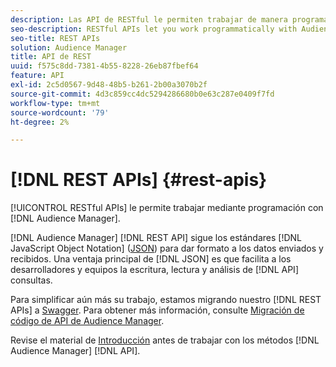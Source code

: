 ```yaml
---
description: Las API de RESTful le permiten trabajar de manera programática con Audience Manager.
seo-description: RESTful APIs let you work programmatically with Audience Manager.
seo-title: REST APIs
solution: Audience Manager
title: API de REST
uuid: f575c8dd-7381-4b55-8228-26eb87fbef64
feature: API
exl-id: 2c5d0567-9d48-48b5-b261-2b00a3070b2f
source-git-commit: 4d3c859cc4dc5294286680b0e63c287e0409f7fd
workflow-type: tm+mt
source-wordcount: '79'
ht-degree: 2%

---
```


# [!DNL REST APIs] {#rest-apis}

[!UICONTROL RESTful APIs] le permite trabajar mediante programación con [!DNL Audience Manager].

[!DNL Audience Manager] [!DNL REST API] sigue los estándares [!DNL JavaScript Object Notation] ([JSON](https://www.json.org/)) para dar formato a los datos enviados y recibidos. Una ventaja principal de [!DNL JSON] es que facilita a los desarrolladores y equipos la escritura, lectura y análisis de [!DNL API] consultas.

Para simplificar aún más su trabajo, estamos migrando nuestro [!DNL REST APIs] a [Swagger](https://swagger.io/solutions/api-documentation/). Para obtener más información, consulte [Migración de código de API de Audience Manager](/help/using/api/api-swagger-migration.md).

Revise el material de [Introducción](../../api/rest-api-main/aam-api-getting-started.md#getting-started-with-rest-apis) antes de trabajar con los métodos [!DNL Audience Manager] [!DNL API].
